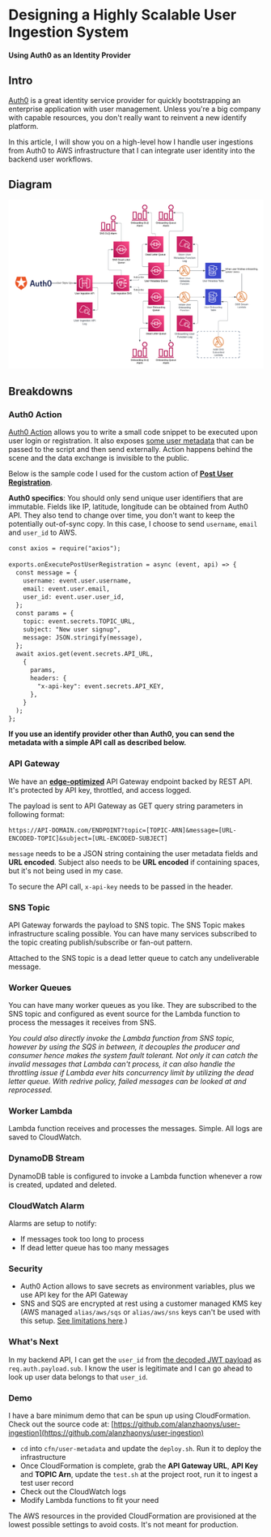 # Designing a Highly Scalable User Ingestion System

#### Using Auth0 as an Identity Provider

## Intro

[Auth0](https://auth0.com/) is a great identity service provider for quickly bootstrapping an enterprise application with user management. Unless you're a big company with capable resources, you don't really want to reinvent a new identify platform.

In this article, I will show you on a high-level how I handle user ingestions from Auth0 to AWS infrastructure that I can integrate user identity into the backend user workflows.

## Diagram

![Preview diagram](diagram.png)

## Breakdowns

### Auth0 Action
[Auth0 Action](https://auth0.com/docs/customize/actions) allows you to write a small code snippet to be executed upon user login or registration. It also exposes [some user metadata](https://auth0.com/docs/customize/actions/flows-and-triggers/post-user-registration-flow/event-object) that can be passed to the script and then send externally. Action happens behind the scene and the data exchange is invisible to the public.

Below is the sample code I used for the custom action of [**Post User Registration**](https://auth0.com/docs/customize/actions/flows-and-triggers/post-user-registration-flow).

**Auth0 specifics**: You should only send unique user identifiers that are immutable. Fields like IP, latitude, longitude can be obtained from Auth0 API. They also tend to change over time, you don't want to keep the potentially out-of-sync copy. In this case, I choose to send `username`, `email` and `user_id` to AWS.
```
const axios = require("axios");

exports.onExecutePostUserRegistration = async (event, api) => {
  const message = {
    username: event.user.username,
    email: event.user.email,
    user_id: event.user.user_id,
  };
  const params = {
    topic: event.secrets.TOPIC_URL,
    subject: "New user signup",
    message: JSON.stringify(message),
  };
  await axios.get(event.secrets.API_URL,
    {
      params,
      headers: {
        "x-api-key": event.secrets.API_KEY,
      },
    }
  );
};
```

__If you use an identify provider other than Auth0, you can send the metadata with a simple API call as described below.__

### API Gateway
We have an [**edge-optimized**](https://docs.aws.amazon.com/apigateway/latest/developerguide/api-gateway-api-endpoint-types.html) API Gateway endpoint backed by REST API. It's protected by API key, throttled, and access logged.

The payload is sent to API Gateway as GET query string parameters in following format:
```
https://API-DOMAIN.com/ENDPOINT?topic=[TOPIC-ARN]&message=[URL-ENCODED-TOPIC]&subject=[URL-ENCODED-SUBJECT]
```
`message` needs to be a JSON string containing the user metadata fields and **URL encoded**. Subject also needs to be **URL encoded** if containing spaces, but it's not being used in my case.

To secure the API call, `x-api-key` needs to be passed in the header.

### SNS Topic
API Gateway forwards the payload to SNS topic. The SNS Topic makes infrastructure scaling possible. You can have many services subscribed to the topic creating publish/subscribe or fan-out pattern.

Attached to the SNS topic is a dead letter queue to catch any undeliverable message.

### Worker Queues
You can have many worker queues as you like. They are subscribed to the SNS topic and configured as event source for the Lambda function to process the messages it receives from SNS.

*You could also directly invoke the Lambda function from SNS topic, however by using the SQS in between, it decouples the producer and consumer hence makes the system fault tolerant. Not only it can catch the invalid messages that Lambda can't process, it can also handle the throttling issue if Lambda ever hits concurrency limit by utilizing the dead letter queue. With redrive policy, failed messages can be looked at and reprocessed.*

### Worker Lambda
Lambda function receives and processes the messages. Simple. All logs are saved to CloudWatch.

### DynamoDB Stream
DynamoDB table is configured to invoke a Lambda function whenever a row is created, updated and deleted.

### CloudWatch Alarm
Alarms are setup to notify:
* If messages took too long to process
* If dead letter queue has too many messages

### Security
* Auth0 Action allows to save secrets as environment variables, plus we use API key for the API Gateway
* SNS and SQS are encrypted at rest using a customer managed KMS key (AWS managed `alias/aws/sqs` or `alias/aws/sns` keys can't be used with this setup. [See limitations here](https://repost.aws/knowledge-center/sns-topic-sqs-queue-sse-cmk-policy).)

### What's Next
In my backend API, I can get the `user_id` from [the decoded JWT payload](https://www.npmjs.com/package/express-oauth2-jwt-bearer) as `req.auth.payload.sub`. I know the user is legitimate and I can go ahead to look up user data belongs to that `user_id`. 

### Demo
I have a bare minimum demo that can be spun up using CloudFormation. Check out the source code at: [https://github.com/alanzhaonys/user-ingestion](https://github.com/alanzhaonys/user-ingestion)
* `cd` into `cfn/user-metadata` and update the `deploy.sh`. Run it to deploy the infrastructure
* Once CloudFormation is complete, grab the **API Gateway URL**, **API Key** and **TOPIC Arn**, update the `test.sh` at the project root, run it to ingest a test user record
* Check out the CloudWatch logs
* Modify Lambda functions to fit your need

The AWS resources in the provided CloudFormation are provisioned at the lowest possible settings to avoid costs. It's not meant for production.
